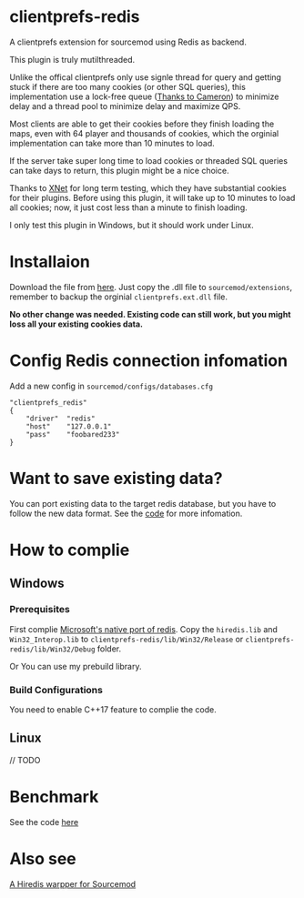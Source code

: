 # clientprefs-redis

A clientprefs extension for sourcemod using Redis as backend.

This plugin is truly mutilthreaded. 

Unlike the offical clientprefs only use signle thread for query and getting stuck if there are too many cookies (or other SQL queries), this implementation use a lock-free queue ([Thanks to Cameron](https://github.com/cameron314/concurrentqueue)) to minimize delay and a thread pool to minimize delay and maximize QPS.

Most clients are able to get their cookies before they finish loading the maps, even with 64 player and thousands of cookies, which the orginial implementation can take more than 10 minutes to load.

If the server take super long time to load cookies or threaded SQL queries can take days to return, this plugin might be a nice choice.

Thanks to [XNet](https://www.93x.net/) for long term testing, which they have substantial cookies for their plugins. Before using this plugin, it will take up to 10 minutes to load all cookies; now, it just cost less than a minute to finish loading.

I only test this plugin in Windows, but it should work under Linux.

# Installaion

Download the file from [here](https://github.com/kice/clientprefs-redis/releases). Just copy the .dll file to `sourcemod/extensions`, remember to backup the orginial `clientprefs.ext.dll` file. 

**No other change was needed. Existing code can still work, but you might loss all your existing cookies data.** 

# Config Redis connection infomation

Add a new config in `sourcemod/configs/databases.cfg`

```
"clientprefs_redis"
{
    "driver"  "redis"
    "host"    "127.0.0.1"
    "pass"    "foobared233"
}
```

# Want to save existing data?

You can port existing data to the target redis database, but you have to follow the new data format. See the [code](https://github.com/kice/clientprefs-redis/blob/master/query.cpp) for more infomation.

# How to complie

## Windows

### Prerequisites

First complie [Microsoft's native port of redis](https://github.com/MicrosoftArchive/redis). 
Copy the `hiredis.lib` and `Win32_Interop.lib` to `clientprefs-redis/lib/Win32/Release` or `clientprefs-redis/lib/Win32/Debug` folder. 

Or You can use my prebuild library.

### Build Configurations

You need to enable C++17 feature to complie the code.

## Linux

// TODO

# Benchmark

See the code [here](https://github.com/kice/clientprefs-redis/blob/master/addons/sourcemod/scripting/cookiesSpeedTest.sp)

# Also see

[A Hiredis warpper for Sourcemod](https://github.com/kice/sm_hiredis/tree/master)
